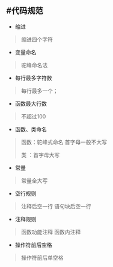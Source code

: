 #代码规范
-------------------

- 缩进
>缩进四个字符
- 变量命名
>驼峰命名法
- 每行最多字符数
>每行最多一个；
- 函数最大行数
>不超过100
- 函数、类命名
>函数：驼峰式命名 首字母一般不大写
>
>类    ：首字母大写
- 常量
>常量全大写
- 空行规则
>注释后空一行
>语句块后空一行
- 注释规则
>函数功能注释 函数内注释
- 操作符前后空格
>操作符前后单空格